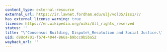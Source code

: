 ```yaml
---
content_type: external-resource
external_url: https://ir.lawnet.fordham.edu/ulj/vol35/iss1/7/
has_external_license_warning: true
license: https://en.wikipedia.org/wiki/All_rights_reserved
status: ''
title: "\"Consensus Building, Dispute\_Resolution and Social Justice.\""
uid: d88c4701-fb74-4044-866a-b9bcc9b5ba52
wayback_url: ''
---
```

